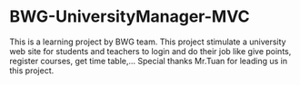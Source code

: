 # BWG-UniversityManager-MVC
This is a learning project by BWG team. This project stimulate a university web site for students and teachers to login and do their job like give points, register courses, get time table,...
Special thanks Mr.Tuan for leading us in this project.
